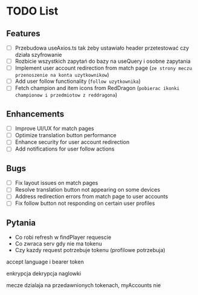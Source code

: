 # TODO List

## Features

- [ ] Przebudowa useAxios.ts tak żeby ustawiało header przetestować czy działa szyfrowanie
- [ ] Rozbicie wszystkich zapytań do bazy na useQuery i osobne zapytania
- [ ] Implement user account redirection from match page (`ze strony meczu przenoszenie na konta uzytkownikow`)
- [ ] Add user follow functionality (`follow uzytkownika`)
- [ ] Fetch champion and item icons from RedDragon (`pobierac ikonki championow i przedmiotow z reddragona`)

## Enhancements

- [ ] Improve UI/UX for match pages
- [ ] Optimize translation button performance
- [ ] Enhance security for user account redirection
- [ ] Add notifications for user follow actions

## Bugs

- [ ] Fix layout issues on match pages
- [ ] Resolve translation button not appearing on some devices
- [ ] Address redirection errors from match page to user accounts
- [ ] Fix follow button not responding on certain user profiles

## Pytania

- Co robi refresh w findPlayer requescie
- Co zwraca serv gdy nie ma tokenu
- Czy kazdy request potrzebuje tokenu (profilowe potrzebuja)

accept language i bearer token

enkrypcja dekrypcja
naglowki

mecze dzialaja na przedawnionych tokenach, myAccounts nie

